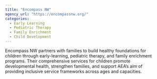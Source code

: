 ```yaml
---
title: "Encompass NW"
agency_url: "https://encompassnw.org/"
categories:
  - Early Learning
  - Pediatric Therapy
  - Family Enrichment
  - Child Development
---
```

Encompass NW partners with families to build healthy foundations for children through early-learning, pediatric therapy, and family enrichment programs. Their comprehensive services for children promote developmental health, strengthen families, and support AEA’s aim of providing inclusive service frameworks across ages and capacities.
